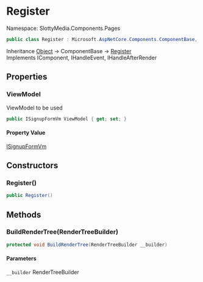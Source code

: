 # Register

Namespace: SlottyMedia.Components.Pages

```csharp
public class Register : Microsoft.AspNetCore.Components.ComponentBase, Microsoft.AspNetCore.Components.IComponent, Microsoft.AspNetCore.Components.IHandleEvent, Microsoft.AspNetCore.Components.IHandleAfterRender
```

Inheritance [Object](https://docs.microsoft.com/en-us/dotnet/api/system.object) → ComponentBase → [Register](./slottymedia.components.pages.register.md)<br>
Implements IComponent, IHandleEvent, IHandleAfterRender

## Properties

### **ViewModel**

ViewModel to be used

```csharp
public ISignupFormVm ViewModel { get; set; }
```

#### Property Value

[ISignupFormVm](./slottymedia.backend.viewmodel.partial.signup.isignupformvm.md)<br>

## Constructors

### **Register()**

```csharp
public Register()
```

## Methods

### **BuildRenderTree(RenderTreeBuilder)**

```csharp
protected void BuildRenderTree(RenderTreeBuilder __builder)
```

#### Parameters

`__builder` RenderTreeBuilder<br>
